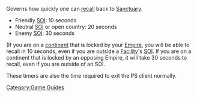 Governs how quickly one can [recall](recall.md) back to
[Sanctuary](Sanctuary.md).

- Friendly [SOI](SOI.md): 10 seconds
- Neutral [SOI](SOI.md) or open country: 20 seconds
- Enemy [SOI](SOI.md): 30 seconds

(If you are on a [continent](continent.md) that is locked by
your [Empire](Empire.md), you will be able to recall in 10
seconds, even if you are outside a [Facility](Facility.md)'s
[SOI](SOI.md). If you are on a continent that is locked by an
opposing Empire, it will take 30 seconds to recall, even if you are
outside of an SOI.

These timers are also the time required to exit the PS client normally.

[Category:Game Guides](Category:Game_Guides.md)
